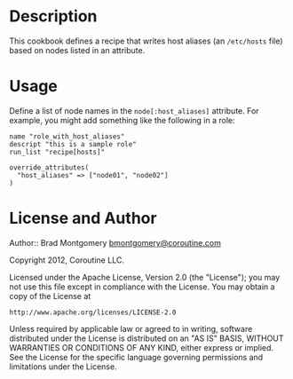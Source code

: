Description
===========
This cookbook defines a recipe that writes host aliases (an `/etc/hosts` file) 
based on nodes listed in an attribute.

Usage
=====
Define a list of node names in the `node[:host_aliases]` attribute. For example, 
you might add something like the following in a role:
    
    name "role_with_host_aliases"
    descript "this is a sample role"
    run_list "recipe[hosts]"

    override_attributes(
      "host_aliases" => ["node01", "node02"]
    )

License and Author
==================

Author:: Brad Montgomery <bmontgomery@coroutine.com>

Copyright 2012,  Coroutine LLC.

Licensed under the Apache License, Version 2.0 (the "License");
you may not use this file except in compliance with the License.
You may obtain a copy of the License at

    http://www.apache.org/licenses/LICENSE-2.0

Unless required by applicable law or agreed to in writing, software
distributed under the License is distributed on an "AS IS" BASIS,
WITHOUT WARRANTIES OR CONDITIONS OF ANY KIND, either express or implied.
See the License for the specific language governing permissions and
limitations under the License.
